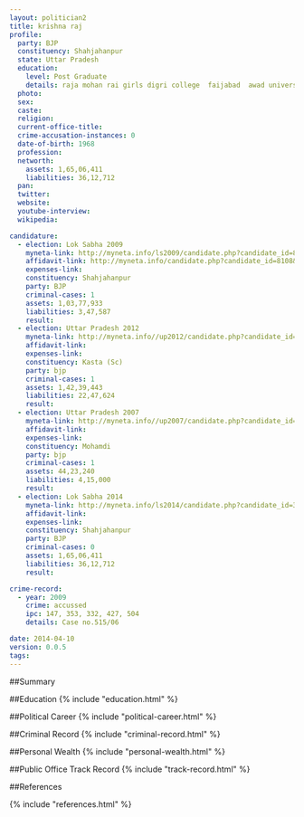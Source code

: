 ```yaml
---
layout: politician2
title: krishna raj
profile: 
  party: BJP
  constituency: Shahjahanpur
  state: Uttar Pradesh
  education: 
    level: Post Graduate
    details: raja mohan rai girls digri college  faijabad  awad university faijabad  in 1989
  photo: 
  sex: 
  caste: 
  religion: 
  current-office-title: 
  crime-accusation-instances: 0
  date-of-birth: 1968
  profession: 
  networth: 
    assets: 1,65,06,411
    liabilities: 36,12,712
  pan: 
  twitter: 
  website: 
  youtube-interview: 
  wikipedia: 

candidature: 
  - election: Lok Sabha 2009
    myneta-link: http://myneta.info/ls2009/candidate.php?candidate_id=8108
    affidavit-link: http://myneta.info/candidate.php?candidate_id=8108&scan=original
    expenses-link: 
    constituency: Shahjahanpur 
    party: BJP
    criminal-cases: 1
    assets: 1,03,77,933
    liabilities: 3,47,587
    result:  
  - election: Uttar Pradesh 2012
    myneta-link: http://myneta.info//up2012/candidate.php?candidate_id=2029
    affidavit-link: 
    expenses-link: 
    constituency: Kasta (Sc) 
    party: bjp
    criminal-cases: 1
    assets: 1,42,39,443
    liabilities: 22,47,624
    result:  
  - election: Uttar Pradesh 2007
    myneta-link: http://myneta.info//up2007/candidate.php?candidate_id=99
    affidavit-link: 
    expenses-link: 
    constituency: Mohamdi 
    party: bjp
    criminal-cases: 1
    assets: 44,23,240
    liabilities: 4,15,000
    result:  
  - election: Lok Sabha 2014
    myneta-link: http://myneta.info/ls2014/candidate.php?candidate_id=3206
    affidavit-link: 
    expenses-link: 
    constituency: Shahjahanpur 
    party: BJP
    criminal-cases: 0
    assets: 1,65,06,411
    liabilities: 36,12,712
    result:  

crime-record: 
  - year: 2009
    crime: accussed
    ipc: 147, 353, 332, 427, 504
    details: Case no.515/06 

date: 2014-04-10
version: 0.0.5
tags: 
---
```


##Summary


##Education
{% include "education.html" %}


##Political Career
{% include "political-career.html" %}


##Criminal Record
{% include "criminal-record.html" %}


##Personal Wealth
{% include "personal-wealth.html" %}


##Public Office Track Record
{% include "track-record.html" %}


##References


{% include "references.html" %}
